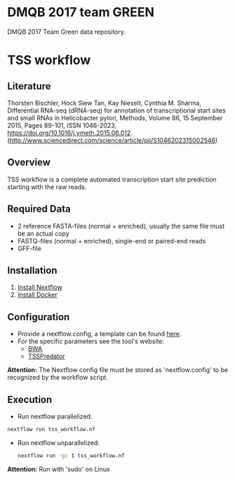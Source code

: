 # DMQB 2017 team GREEN

DMQB 2017 Team Green data repository.

# TSS workflow

## Literature

Thorsten Bischler, Hock Siew Tan, Kay Nieselt, Cynthia M. Sharma, Differential RNA-seq (dRNA-seq) for annotation of transcriptional start sites and small RNAs in Helicobacter pylori, Methods, Volume 86, 15 September 2015, Pages 89-101, ISSN 1046-2023, https://doi.org/10.1016/j.ymeth.2015.06.012.
(http://www.sciencedirect.com/science/article/pii/S1046202315002546)

## Overview

TSS workflow is a complete automated transcription start site prediction starting with the raw reads.

## Required Data

* 2 reference FASTA-files (normal + enriched), usually the same file must be an actual copy
* FASTQ-files (normal + enriched), single-end or paired-end reads
* GFF-file

## Installation

1. [Install Nextflow](https://www.nextflow.io/docs/latest/getstarted.html)
2. [Install Docker](https://docs.docker.com/engine/installation/#desktop)

## Configuration

* Provide a nextflow.config, a template can be found [here](https://github.com/qbicsoftware/dmqp_2017_team_green/blob/master/src/nextflow/nextflow_template.config).
* For the specific parameters see the tool's website:
  * [BWA](http://bio-bwa.sourceforge.net/bwa.shtml)
  * [TSSPredator](http://it.informatik.uni-tuebingen.de/wp-content/uploads/2014/10/TSSpredator-UserGuide.pdf)
  
**Attention:** The Nextflow config file must be stored as 'nextflow.config' to be recognized by the workflow script.

## Execution
* Run nextflow parallelized:
```bash
nextflow run tss_workflow.nf
```
* Run nextflow unparallelized:
  ```bash
  nextflow run -gc 1 tss_workflow.nf
  ```

**Attention:** Run with 'sudo' on Linux
